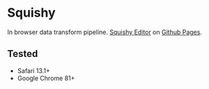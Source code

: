 # Squishy

In browser data transform pipeline.
[Squishy Editor](https://dayaftereh.github.io/squishy) on [Github Pages](https://pages.github.com/).

## Tested

 - Safari 13.1+
 - Google Chrome 81+